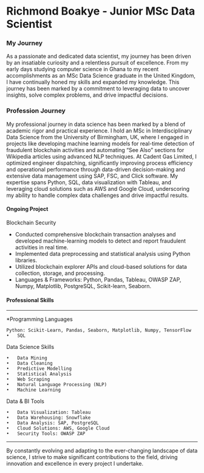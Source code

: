 # Richmond Boakye - Junior MSc Data Scientist


### My Journey
As a passionate and dedicated data scientist, my journey has been driven by an insatiable curiosity and a relentless pursuit of excellence. From my early days studying computer science in Ghana to my recent accomplishments as an MSc Data Science graduate in the United Kingdom, I have continually honed my skills and expanded my knowledge. This journey has been marked by a commitment to leveraging data to uncover insights, solve complex problems, and drive impactful decisions.

### Profession Journey
My professional journey in data science has been marked by a blend of academic rigor and practical experience. I hold an MSc in Interdisciplinary Data Science from the University of Birmingham, UK, where I engaged in projects like developing machine learning models for real-time detection of fraudulent blockchain activities and automating “See Also” sections for Wikipedia articles using advanced NLP techniques. At Cadent Gas Limited, I optimized engineer dispatching, significantly improving process efficiency and operational performance through data-driven decision-making and extensive data management using SAP, FSC, and Click software. My expertise spans Python, SQL, data visualization with Tableau, and leveraging cloud solutions such as AWS and Google Cloud, underscoring my ability to handle complex data challenges and drive impactful results.

#### Ongoing Project
Blockchain Security

- Conducted comprehensive blockchain transaction analyses and developed machine-learning models to detect and report fraudulent activities in real time.
- Implemented data preprocessing and statistical analysis using Python libraries.
- Utilized blockchain explorer APIs and cloud-based solutions for data collection, storage, and processing.
- Languages & Frameworks: Python, Pandas, Tableau, OWASP ZAP, Numpy, Matplotlib, PostgreSQL, Scikit-learn, Seaborn.

#### Professional Skills
---
*Programming Languages

	Python: Scikit-Learn, Pandas, Seaborn, Matplotlib, Numpy, TensorFlow
	•	SQL

Data Science Skills

	•	Data Mining
	•	Data Cleaning
	•	Predictive Modelling
	•	Statistical Analysis
	•	Web Scraping
	•	Natural Language Processing (NLP)
	•	Machine Learning

Data & BI Tools

	•	Data Visualization: Tableau
	•	Data Warehousing: Snowflake
	•	Data Analysis: SAP, PostgreSQL
	•	Cloud Solutions: AWS, Google Cloud
	•	Security Tools: OWASP ZAP
---

By constantly evolving and adapting to the ever-changing landscape of data science, I strive to make significant contributions to the field, driving innovation and excellence in every project I undertake.

